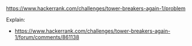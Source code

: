 https://www.hackerrank.com/challenges/tower-breakers-again-1/problem

Explain:

- https://www.hackerrank.com/challenges/tower-breakers-again-1/forum/comments/861138
